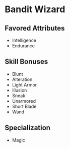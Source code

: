 # Bandit Wizard


## Favored Attributes
- Intelligence
- Endurance

## Skill Bonuses
- Blunt
- Alteration
- Light Armor
- Illusion
- Sneak
- Unarmored
- Short Blade
- Wand

## Specialization
- Magic